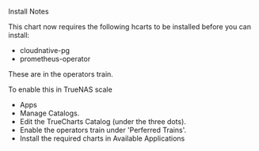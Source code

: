 Install Notes


This chart now requires the following hcarts to be installed before you can install:
- cloudnative-pg
- prometheus-operator

These are in the operators train. 

To enable this in TrueNAS scale
- Apps
- Manage Catalogs.
- Edit the TrueCharts Catalog (under the three dots).
- Enable the operators train under 'Perferred Trains'.
- Install the required charts in Available Applications
